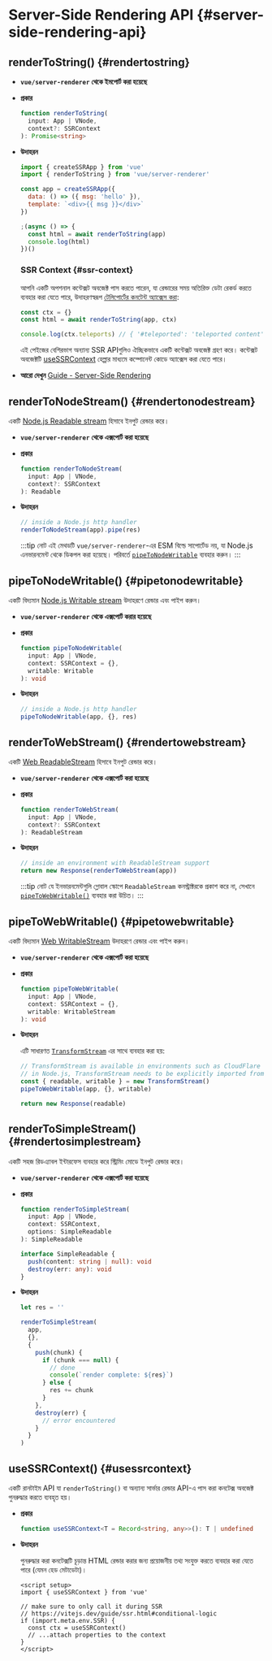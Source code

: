 # Server-Side Rendering API {#server-side-rendering-api}

## renderToString() {#rendertostring}

- **`vue/server-renderer` থেকে ইমপোর্ট করা হয়েছে**

- **প্রকার**

  ```ts
  function renderToString(
    input: App | VNode,
    context?: SSRContext
  ): Promise<string>
  ```

- **উদাহরন**

  ```js
  import { createSSRApp } from 'vue'
  import { renderToString } from 'vue/server-renderer'

  const app = createSSRApp({
    data: () => ({ msg: 'hello' }),
    template: `<div>{{ msg }}</div>`
  })

  ;(async () => {
    const html = await renderToString(app)
    console.log(html)
  })()
  ```

  ### SSR Context {#ssr-context}

  আপনি একটি অপশনাল কন্টেক্সট অবজেক্ট পাস করতে পারেন, যা রেন্ডারের সময় অতিরিক্ত ডেটা রেকর্ড করতে ব্যবহার করা যেতে পারে, উদাহরণস্বরূপ [টেলিপোর্টের কনটেন্ট অ্যাক্সেস করা](/guide/scaling-up/ssr#teleports):

  ```js
  const ctx = {}
  const html = await renderToString(app, ctx)

  console.log(ctx.teleports) // { '#teleported': 'teleported content' }
  ```

  এই পেইজের বেশিরভাগ অন্যান্য SSR APIগুলিও ঐচ্ছিকভাবে একটি কন্টেক্সট অবজেক্ট গ্রহণ করে। কন্টেক্সট অবজেক্টটি [useSSRContext](#usessrcontext) হেল্পার মাধ্যমে কম্পোনেন্ট কোডে অ্যাক্সেস করা যেতে পারে।

- **আরো দেখুন** [Guide - Server-Side Rendering](/guide/scaling-up/ssr)

## renderToNodeStream() {#rendertonodestream}

একটি [Node.js Readable stream](https://nodejs.org/api/stream.html#stream_class_stream_readable) হিসাবে ইনপুট রেন্ডার করে।

- **`vue/server-renderer` থেকে এক্সপোর্ট করা হয়েছে**

- **প্রকার**

  ```ts
  function renderToNodeStream(
    input: App | VNode,
    context?: SSRContext
  ): Readable
  ```

- **উদাহরন**

  ```js
  // inside a Node.js http handler
  renderToNodeStream(app).pipe(res)
  ```

  :::tip নোট
  এই মেথডটি `vue/server-renderer`-এর ESM বিল্ডে সাপোর্টেড নয়, যা Node.js এনভারনমেন্ট থেকে ডিকপল করা হয়েছে। পরিবর্তে [`pipeToNodeWritable`](#pipetonodewritable) ব্যবহার করুন।
  :::

## pipeToNodeWritable() {#pipetonodewritable}

একটি বিদ্যমান [Node.js Writable stream](https://nodejs.org/api/stream.html#stream_writable_streams) উদাহরণে রেন্ডার এবং পাইপ করুন।

- **`vue/server-renderer` থেকে এক্সপোর্ট করার হয়েছে**

- **প্রকার**

  ```ts
  function pipeToNodeWritable(
    input: App | VNode,
    context: SSRContext = {},
    writable: Writable
  ): void
  ```

- **উদাহরন**

  ```js
  // inside a Node.js http handler
  pipeToNodeWritable(app, {}, res)
  ```

## renderToWebStream() {#rendertowebstream}

একটি [Web ReadableStream](https://developer.mozilla.org/en-US/docs/Web/API/Streams_API) হিসাবে ইনপুট রেন্ডার করে।

- **`vue/server-renderer` থেকে এক্সপোর্ট করা হয়েছে**

- **প্রকার**

  ```ts
  function renderToWebStream(
    input: App | VNode,
    context?: SSRContext
  ): ReadableStream
  ```

- **উদাহরন**

  ```js
  // inside an environment with ReadableStream support
  return new Response(renderToWebStream(app))
  ```

  :::tip নোট
  যে ইনভারনমেন্টগুলি গ্লোবাল স্কোপে `ReadableStream` কনস্ট্রাক্টরকে প্রকাশ করে না, সেখানে [`pipeToWebWritable()`](#pipetowebwritable) ব্যবহার করা উচিত।
  :::

## pipeToWebWritable() {#pipetowebwritable}

একটি বিদ্যমান [Web WritableStream](https://developer.mozilla.org/en-US/docs/Web/API/WritableStream) উদাহরণে রেন্ডার এবং পাইপ করুন।

- **`vue/server-renderer` থেকে এক্সপোর্ট করা হয়েছে**

- **প্রকার**

  ```ts
  function pipeToWebWritable(
    input: App | VNode,
    context: SSRContext = {},
    writable: WritableStream
  ): void
  ```

- **উদাহরন**

  এটি সাধারণত [`TransformStream`](https://developer.mozilla.org/en-US/docs/Web/API/TransformStream) এর সাথে ব্যবহার করা হয়:

  ```js
  // TransformStream is available in environments such as CloudFlare workers.
  // in Node.js, TransformStream needs to be explicitly imported from 'stream/web'
  const { readable, writable } = new TransformStream()
  pipeToWebWritable(app, {}, writable)

  return new Response(readable)
  ```

## renderToSimpleStream() {#rendertosimplestream}

একটি সহজ রিডএ্যাবল ইন্টারফেস ব্যবহার করে স্ট্রিমিং মোডে ইনপুট রেন্ডার করে।

- **`vue/server-renderer` থেকে এক্সপোর্ট করা হয়েছে**

- **প্রকার**

  ```ts
  function renderToSimpleStream(
    input: App | VNode,
    context: SSRContext,
    options: SimpleReadable
  ): SimpleReadable

  interface SimpleReadable {
    push(content: string | null): void
    destroy(err: any): void
  }
  ```

- **উদাহরন**

  ```js
  let res = ''

  renderToSimpleStream(
    app,
    {},
    {
      push(chunk) {
        if (chunk === null) {
          // done
          console(`render complete: ${res}`)
        } else {
          res += chunk
        }
      },
      destroy(err) {
        // error encountered
      }
    }
  )
  ```

## useSSRContext() {#usessrcontext}

একটি রানটাইম API যা `renderToString()` বা অন্যান্য সার্ভার রেন্ডার API-এ পাস করা কনটেক্স অবজেক্ট পুনরুদ্ধার করতে ব্যবহৃত হয়।

- **প্রকার**

  ```ts
  function useSSRContext<T = Record<string, any>>(): T | undefined
  ```

- **উদাহরন**

  পুনরুদ্ধার করা কনটেক্সটি চূড়ান্ত HTML রেন্ডার করার জন্য প্রয়োজনীয় তথ্য সংযুক্ত করতে ব্যবহার করা যেতে পারে (যেমন হেড মেটাডেটা)।

  ```vue
  <script setup>
  import { useSSRContext } from 'vue'

  // make sure to only call it during SSR
  // https://vitejs.dev/guide/ssr.html#conditional-logic
  if (import.meta.env.SSR) {
    const ctx = useSSRContext()
    // ...attach properties to the context
  }
  </script>
  ```
